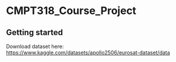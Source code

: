 # CMPT318_Course_Project



## Getting started

Download dataset here: https://www.kaggle.com/datasets/apollo2506/eurosat-dataset/data